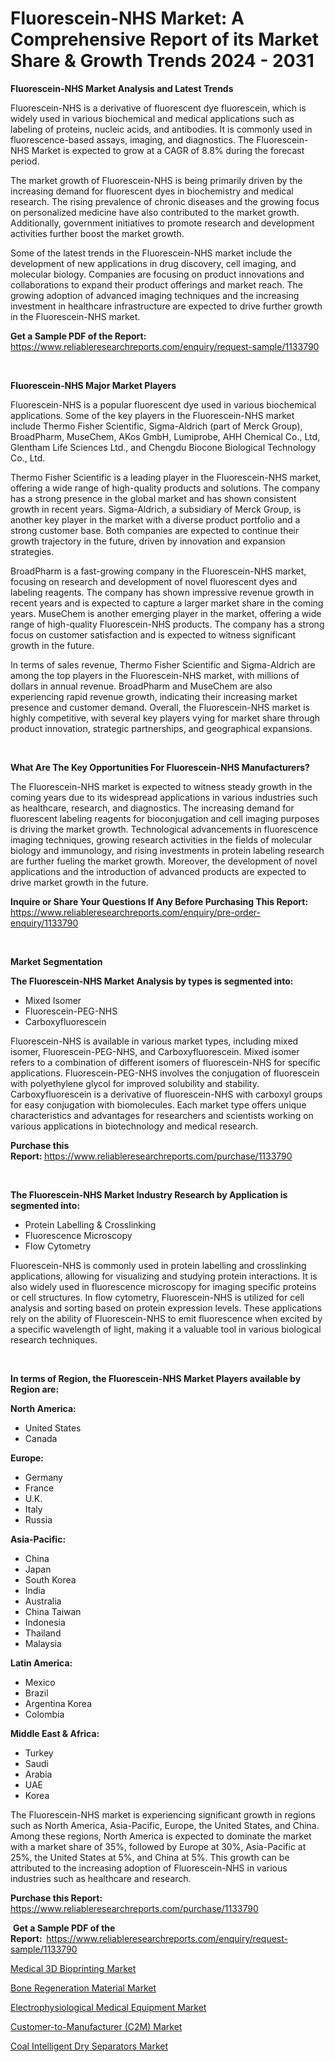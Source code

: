 <p><h1>Fluorescein-NHS Market: A Comprehensive Report of its Market Share & Growth Trends 2024 - 2031</h1></p><p><strong>Fluorescein-NHS Market Analysis and Latest Trends</strong></p>
<p><p>Fluorescein-NHS is a derivative of fluorescent dye fluorescein, which is widely used in various biochemical and medical applications such as labeling of proteins, nucleic acids, and antibodies. It is commonly used in fluorescence-based assays, imaging, and diagnostics. The Fluorescein-NHS Market is expected to grow at a CAGR of 8.8% during the forecast period. </p><p>The market growth of Fluorescein-NHS is being primarily driven by the increasing demand for fluorescent dyes in biochemistry and medical research. The rising prevalence of chronic diseases and the growing focus on personalized medicine have also contributed to the market growth. Additionally, government initiatives to promote research and development activities further boost the market growth.</p><p>Some of the latest trends in the Fluorescein-NHS market include the development of new applications in drug discovery, cell imaging, and molecular biology. Companies are focusing on product innovations and collaborations to expand their product offerings and market reach. The growing adoption of advanced imaging techniques and the increasing investment in healthcare infrastructure are expected to drive further growth in the Fluorescein-NHS market.</p></p>
<p><strong>Get a Sample PDF of the Report:&nbsp;</strong> <a href="https://www.reliableresearchreports.com/enquiry/request-sample/1133790">https://www.reliableresearchreports.com/enquiry/request-sample/1133790</a></p>
<p>&nbsp;</p>
<p><strong>Fluorescein-NHS Major Market Players</strong></p>
<p><p>Fluorescein-NHS is a popular fluorescent dye used in various biochemical applications. Some of the key players in the Fluorescein-NHS market include Thermo Fisher Scientific, Sigma-Aldrich (part of Merck Group), BroadPharm, MuseChem, AKos GmbH, Lumiprobe, AHH Chemical Co., Ltd, Glentham Life Sciences Ltd., and Chengdu Biocone Biological Technology Co., Ltd.</p><p>Thermo Fisher Scientific is a leading player in the Fluorescein-NHS market, offering a wide range of high-quality products and solutions. The company has a strong presence in the global market and has shown consistent growth in recent years. Sigma-Aldrich, a subsidiary of Merck Group, is another key player in the market with a diverse product portfolio and a strong customer base. Both companies are expected to continue their growth trajectory in the future, driven by innovation and expansion strategies.</p><p>BroadPharm is a fast-growing company in the Fluorescein-NHS market, focusing on research and development of novel fluorescent dyes and labeling reagents. The company has shown impressive revenue growth in recent years and is expected to capture a larger market share in the coming years. MuseChem is another emerging player in the market, offering a wide range of high-quality Fluorescein-NHS products. The company has a strong focus on customer satisfaction and is expected to witness significant growth in the future.</p><p>In terms of sales revenue, Thermo Fisher Scientific and Sigma-Aldrich are among the top players in the Fluorescein-NHS market, with millions of dollars in annual revenue. BroadPharm and MuseChem are also experiencing rapid revenue growth, indicating their increasing market presence and customer demand. Overall, the Fluorescein-NHS market is highly competitive, with several key players vying for market share through product innovation, strategic partnerships, and geographical expansions.</p></p>
<p>&nbsp;</p>
<p><strong>What Are The Key Opportunities For Fluorescein-NHS Manufacturers?</strong></p>
<p><p>The Fluorescein-NHS market is expected to witness steady growth in the coming years due to its widespread applications in various industries such as healthcare, research, and diagnostics. The increasing demand for fluorescent labeling reagents for bioconjugation and cell imaging purposes is driving the market growth. Technological advancements in fluorescence imaging techniques, growing research activities in the fields of molecular biology and immunology, and rising investments in protein labeling research are further fueling the market growth. Moreover, the development of novel applications and the introduction of advanced products are expected to drive market growth in the future.</p></p>
<p><strong>Inquire or Share Your Questions If Any Before Purchasing This Report:</strong> <a href="https://www.reliableresearchreports.com/enquiry/pre-order-enquiry/1133790">https://www.reliableresearchreports.com/enquiry/pre-order-enquiry/1133790</a></p>
<p>&nbsp;</p>
<p><strong>Market Segmentation</strong></p>
<p><strong>The Fluorescein-NHS Market Analysis by types is segmented into:</strong></p>
<p><ul><li>Mixed Isomer</li><li>Fluorescein-PEG-NHS</li><li>Carboxyfluorescein</li></ul></p>
<p><p>Fluorescein-NHS is available in various market types, including mixed isomer, Fluorescein-PEG-NHS, and Carboxyfluorescein. Mixed isomer refers to a combination of different isomers of fluorescein-NHS for specific applications. Fluorescein-PEG-NHS involves the conjugation of fluorescein with polyethylene glycol for improved solubility and stability. Carboxyfluorescein is a derivative of fluorescein-NHS with carboxyl groups for easy conjugation with biomolecules. Each market type offers unique characteristics and advantages for researchers and scientists working on various applications in biotechnology and medical research.</p></p>
<p><strong>Purchase this Report:&nbsp;</strong><a href="https://www.reliableresearchreports.com/purchase/1133790">https://www.reliableresearchreports.com/purchase/1133790</a></p>
<p>&nbsp;</p>
<p><strong>The Fluorescein-NHS Market Industry Research by Application is segmented into:</strong></p>
<p><ul><li>Protein Labelling & Crosslinking</li><li>Fluorescence Microscopy</li><li>Flow Cytometry</li></ul></p>
<p><p>Fluorescein-NHS is commonly used in protein labelling and crosslinking applications, allowing for visualizing and studying protein interactions. It is also widely used in fluorescence microscopy for imaging specific proteins or cell structures. In flow cytometry, Fluorescein-NHS is utilized for cell analysis and sorting based on protein expression levels. These applications rely on the ability of Fluorescein-NHS to emit fluorescence when excited by a specific wavelength of light, making it a valuable tool in various biological research techniques.</p></p>
<p>&nbsp;</p>
<p><strong>In terms of Region, the Fluorescein-NHS Market Players available by Region are:</strong></p>
<p>
    <p> <strong> North America: </strong>
        <ul>
            <li>United States</li>
            <li>Canada</li>
        </ul>
        </p> 
    <p> <strong> Europe: </strong>
        <ul>
            <li>Germany</li>
            <li>France</li>
            <li>U.K.</li>
            <li>Italy</li>
            <li>Russia</li>
        </ul>
        </p> 
    <p> <strong> Asia-Pacific: </strong>
        <ul>
            <li>China</li>
            <li>Japan</li>
            <li>South Korea</li>
            <li>India</li>
            <li>Australia</li>
            <li>China Taiwan</li>
            <li>Indonesia</li>
            <li>Thailand</li>
            <li>Malaysia</li>
        </ul>
        </p> 
    <p> <strong> Latin America: </strong>
        <ul>
            <li>Mexico</li>
            <li>Brazil</li>
            <li>Argentina Korea</li>
            <li>Colombia</li>
        </ul>
        </p> 
    <p> <strong> Middle East & Africa: </strong>
        <ul>
            <li>Turkey</li>
            <li>Saudi</li>
            <li>Arabia</li>
            <li>UAE</li>
            <li>Korea</li>
        </ul>
    </p>
    </p>
<p><p>The Fluorescein-NHS market is experiencing significant growth in regions such as North America, Asia-Pacific, Europe, the United States, and China. Among these regions, North America is expected to dominate the market with a market share of 35%, followed by Europe at 30%, Asia-Pacific at 25%, the United States at 5%, and China at 5%. This growth can be attributed to the increasing adoption of Fluorescein-NHS in various industries such as healthcare and research.</p></p>
<p><strong>Purchase this Report: </strong><a href="https://www.reliableresearchreports.com/purchase/1133790">https://www.reliableresearchreports.com/purchase/1133790</a></p>
<p>&nbsp;<strong>Get a Sample PDF of the Report:&nbsp;&nbsp;</strong><a href="https://www.reliableresearchreports.com/enquiry/request-sample/1133790">https://www.reliableresearchreports.com/enquiry/request-sample/1133790</a></p>
<p><strong></strong></p>
<p><p><a href="https://issuu.com/reportprime-2/docs/medical-3d-bioprinting-market-size-2030.pptx">Medical 3D Bioprinting Market</a></p><p><a href="https://medium.com/@darienhoppe3434/bone-regeneration-material-market-competitive-analysis-market-trends-and-forecast-to-2031-d3e2aac42e17">Bone Regeneration Material Market</a></p><p><a href="https://github.com/BryceTownsendr/Market-Research-Report-List-3/blob/main/electrophysiological-medical-equipment-market.md">Electrophysiological Medical Equipment Market</a></p><p><a href="https://github.com/mahnoor2003/Market-Research-Report-List-3/blob/main/customer-to-manufacturer-c2m-market.md">Customer-to-Manufacturer (C2M) Market</a></p><p><a href="https://issuu.com/reportprime-2/docs/coal-intelligent-dry-separators-market-size-2030.p">Coal Intelligent Dry Separators Market</a></p></p>